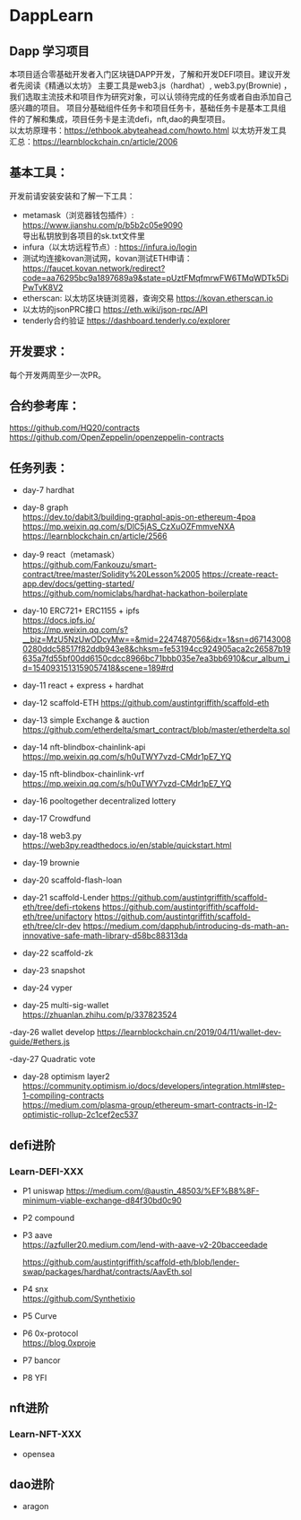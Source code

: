 # DappLearn
  ## Dapp 学习项目
  本项目适合零基础开发者入门区块链DAPP开发，了解和开发DEFI项目。建议开发者先阅读《精通以太坊》
  主要工具是web3.js（hardhat）, web3.py(Brownie) ，我们选取主流技术和项目作为研究对象，可以认领待完成的任务或者自由添加自己感兴趣的项目。
  项目分基础组件任务卡和项目任务卡，基础任务卡是基本工具组件的了解和集成，项目任务卡是主流defi，nft,dao的典型项目。  
  以太坊原理书：https://ethbook.abyteahead.com/howto.html
  以太坊开发工具汇总：https://learnblockchain.cn/article/2006 
 
 ## 基本工具：
 开发前请安装安装和了解一下工具：     
  - metamask（浏览器钱包插件）: https://www.jianshu.com/p/b5b2c05e9090  
  导出私钥放到各项目的sk.txt文件里  
  - infura（以太坊远程节点）: https://infura.io/login   
  - 测试均连接kovan测试网，kovan测试ETH申请：   
  https://faucet.kovan.network/redirect?code=aa76295bc9a1897689a9&state=pUztFMqfmrwFW6TMqWDTk5DiPwTvK8V2
  - etherscan: 以太坊区块链浏览器，查询交易
  https://kovan.etherscan.io
  - 以太坊的jsonPRC接口
  https://eth.wiki/json-rpc/API  
  - tenderly合约验证
  https://dashboard.tenderly.co/explorer
 
  ## 开发要求：
  每个开发两周至少一次PR。
 
 ## 合约参考库：
 https://github.com/HQ20/contracts    
 https://github.com/OpenZeppelin/openzeppelin-contracts 
   
 ##  任务列表：
  - day-7 hardhat         
  - day-8 graph      
     https://dev.to/dabit3/building-graphql-apis-on-ethereum-4poa 
     https://mp.weixin.qq.com/s/DlC5jAS_CzXuOZFmmveNXA
     https://learnblockchain.cn/article/2566        
  - day-9 react（metamask）   
       https://github.com/Fankouzu/smart-contract/tree/master/Solidity%20Lesson%2005 
       https://create-react-app.dev/docs/getting-started/  
       https://github.com/nomiclabs/hardhat-hackathon-boilerplate      
  - day-10  ERC721+ ERC1155 + ipfs    
    https://docs.ipfs.io/   
    https://mp.weixin.qq.com/s?__biz=MzU5NzUwODcyMw==&mid=2247487056&idx=1&sn=d671430080280ddc58517f82ddb943e8&chksm=fe53194cc924905aca2c26587b19635a7fd55bf00dd6150cdcc8966bc71bbb035e7ea3bb6910&cur_album_id=1540931513159057418&scene=189#rd
     
  - day-11 react + express + hardhat  
     
  - day-12 scaffold-ETH
    https://github.com/austintgriffith/scaffold-eth  
  
  - day-13 simple Exchange & auction    
    https://github.com/etherdelta/smart_contract/blob/master/etherdelta.sol       
 
  - day-14 nft-blindbox-chainlink-api    
     https://mp.weixin.qq.com/s/h0uTWY7vzd-CMdr1pE7_YQ
  
  - day-15 nft-blindbox-chainlink-vrf    
       https://mp.weixin.qq.com/s/h0uTWY7vzd-CMdr1pE7_YQ
          
  - day-16 pooltogether
      decentralized lottery
      
  - day-17 Crowdfund    
   
  - day-18 web3.py   
     https://web3py.readthedocs.io/en/stable/quickstart.html
     
  - day-19 brownie
  
  - day-20 scaffold-flash-loan
 
  - day-21 scaffold-Lender
      https://github.com/austintgriffith/scaffold-eth/tree/defi-rtokens
      https://github.com/austintgriffith/scaffold-eth/tree/unifactory
      https://github.com/austintgriffith/scaffold-eth/tree/clr-dev
      https://medium.com/dapphub/introducing-ds-math-an-innovative-safe-math-library-d58bc88313da
  - day-22 scaffold-zk
  
  - day-23 snapshot
  
  - day-24 vyper
  
  - day-25 multi-sig-wallet  
  https://zhuanlan.zhihu.com/p/337823524  
  
  -day-26 wallet develop
  https://learnblockchain.cn/2019/04/11/wallet-dev-guide/#ethers.js  
  

  
 -day-27 Quadratic vote
 
 
 - day-28 optimism layer2  
       https://community.optimism.io/docs/developers/integration.html#step-1-compiling-contracts    
       https://medium.com/plasma-group/ethereum-smart-contracts-in-l2-optimistic-rollup-2c1cef2ec537
   
 
 
 
 ##  defi进阶
  ### Learn-DEFI-XXX   
  - P1 uniswap 
    https://medium.com/@austin_48503/%EF%B8%8F-minimum-viable-exchange-d84f30bd0c90
    
  
  - P2 compound  
  
  - P3 aave  
     https://azfuller20.medium.com/lend-with-aave-v2-20bacceedade
     
     https://github.com/austintgriffith/scaffold-eth/blob/lender-swap/packages/hardhat/contracts/AavEth.sol
  
  - P4 snx   
    https://github.com/Synthetixio  
  - P5 Curve
  
  - P6 0x-protocol     
    https://blog.0xproje 
    
    
  - P7 bancor  
  
  - P8 YFI    
 ##  nft进阶
 
 ### Learn-NFT-XXX   
 - opensea
  
  
 ## dao进阶  
 - aragon